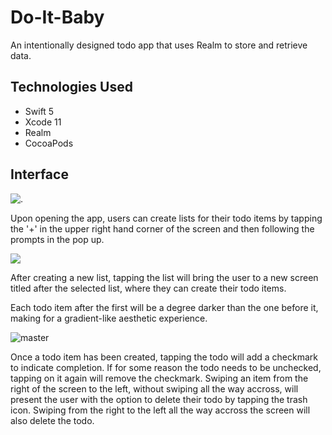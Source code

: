 # Do-It-Baby

An intentionally designed todo app that uses Realm to store and retrieve data.

## Technologies Used

* Swift 5
* Xcode 11
* Realm
* CocoaPods


## Interface

![.](do-it-baby/create_lists.gif)

Upon opening the app, users can create lists for their todo items by tapping the '+' in the upper right hand corner of the screen and then following the prompts in the pop up.

![](create_todos.gif)

After creating a new list, tapping the list will bring the user to a new screen titled after the selected list, where they can create their todo items.

Each todo item after the first will be a degree darker than the one before it, making for a gradient-like aesthetic experience.

![master](Do-It-Baby/check_and_delete.GIF)

Once a todo item has been created, tapping the todo will add a checkmark to indicate completion. If for some reason the todo needs to be unchecked, tapping on it again will remove the checkmark. Swiping an item from the right of the screen to the left, without swiping all the way accross, will present the user with the option to delete their todo by tapping the trash icon. Swiping from the right to the left all the way accross the screen will also delete the todo.

